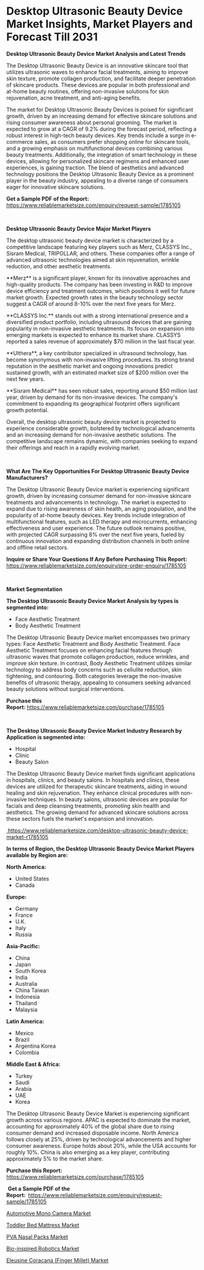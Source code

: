 <p><h1>Desktop Ultrasonic Beauty Device Market Insights, Market Players and Forecast Till 2031</h1></p><p><strong>Desktop Ultrasonic Beauty Device Market Analysis and Latest Trends</strong></p>
<p><p>The Desktop Ultrasonic Beauty Device is an innovative skincare tool that utilizes ultrasonic waves to enhance facial treatments, aiming to improve skin texture, promote collagen production, and facilitate deeper penetration of skincare products. These devices are popular in both professional and at-home beauty routines, offering non-invasive solutions for skin rejuvenation, acne treatment, and anti-aging benefits.</p><p>The market for Desktop Ultrasonic Beauty Devices is poised for significant growth, driven by an increasing demand for effective skincare solutions and rising consumer awareness about personal grooming. The market is expected to grow at a CAGR of 9.2% during the forecast period, reflecting a robust interest in high-tech beauty devices. Key trends include a surge in e-commerce sales, as consumers prefer shopping online for skincare tools, and a growing emphasis on multifunctional devices combining various beauty treatments. Additionally, the integration of smart technology in these devices, allowing for personalized skincare regimens and enhanced user experiences, is gaining traction. The blend of aesthetics and advanced technology positions the Desktop Ultrasonic Beauty Device as a prominent player in the beauty industry, appealing to a diverse range of consumers eager for innovative skincare solutions.</p></p>
<p><strong>Get a Sample PDF of the Report:&nbsp;</strong> <a href="https://www.reliablemarketsize.com/enquiry/request-sample/1785105?utm_campaign=1590&utm_medium=2&utm_source=Github&utm_content=ia&utm_term=13102024&utm_id=desktop-ultrasonic-beauty-device">https://www.reliablemarketsize.com/enquiry/request-sample/1785105</a></p>
<p>&nbsp;</p>
<p><strong>Desktop Ultrasonic Beauty Device Major Market Players</strong></p>
<p><p>The desktop ultrasonic beauty device market is characterized by a competitive landscape featuring key players such as Merz, CLASSYS Inc., Sisram Medical, TRIPOLLAR, and others. These companies offer a range of advanced ultrasonic technologies aimed at skin rejuvenation, wrinkle reduction, and other aesthetic treatments.</p><p>**Merz** is a significant player, known for its innovative approaches and high-quality products. The company has been investing in R&D to improve device efficiency and treatment outcomes, which positions it well for future market growth. Expected growth rates in the beauty technology sector suggest a CAGR of around 8-10% over the next five years for Merz.</p><p>**CLASSYS Inc.** stands out with a strong international presence and a diversified product portfolio, including ultrasound devices that are gaining popularity in non-invasive aesthetic treatments. Its focus on expansion into emerging markets is expected to enhance its market share. CLASSYS reported a sales revenue of approximately $70 million in the last fiscal year.</p><p>**Ulthera**, a key contributor specialized in ultrasound technology, has become synonymous with non-invasive lifting procedures. Its strong brand reputation in the aesthetic market and ongoing innovations predict sustained growth, with an estimated market size of $200 million over the next few years.</p><p>**Sisram Medical** has seen robust sales, reporting around $50 million last year, driven by demand for its non-invasive devices. The company's commitment to expanding its geographical footprint offers significant growth potential.</p><p>Overall, the desktop ultrasonic beauty device market is projected to experience considerable growth, bolstered by technological advancements and an increasing demand for non-invasive aesthetic solutions. The competitive landscape remains dynamic, with companies seeking to expand their offerings and reach in a rapidly evolving market.</p></p>
<p>&nbsp;</p>
<p><strong>What Are The Key Opportunities For Desktop Ultrasonic Beauty Device Manufacturers?</strong></p>
<p><p>The Desktop Ultrasonic Beauty Device market is experiencing significant growth, driven by increasing consumer demand for non-invasive skincare treatments and advancements in technology. The market is expected to expand due to rising awareness of skin health, an aging population, and the popularity of at-home beauty devices. Key trends include integration of multifunctional features, such as LED therapy and microcurrents, enhancing effectiveness and user experience. The future outlook remains positive, with projected CAGR surpassing 8% over the next five years, fueled by continuous innovation and expanding distribution channels in both online and offline retail sectors.</p></p>
<p><strong>Inquire or Share Your Questions If Any Before Purchasing This Report:</strong> <a href="https://www.reliablemarketsize.com/enquiry/pre-order-enquiry/1785105?utm_campaign=1590&utm_medium=2&utm_source=Github&utm_content=ia&utm_term=13102024&utm_id=desktop-ultrasonic-beauty-device">https://www.reliablemarketsize.com/enquiry/pre-order-enquiry/1785105</a></p>
<p>&nbsp;</p>
<p><strong>Market Segmentation</strong></p>
<p><strong>The Desktop Ultrasonic Beauty Device Market Analysis by types is segmented into:</strong></p>
<p><ul><li>Face Aesthetic Treatment</li><li>Body Aesthetic Treatment</li></ul></p>
<p><p>The Desktop Ultrasonic Beauty Device market encompasses two primary types: Face Aesthetic Treatment and Body Aesthetic Treatment. Face Aesthetic Treatment focuses on enhancing facial features through ultrasonic waves that promote collagen production, reduce wrinkles, and improve skin texture. In contrast, Body Aesthetic Treatment utilizes similar technology to address body concerns such as cellulite reduction, skin tightening, and contouring. Both categories leverage the non-invasive benefits of ultrasonic therapy, appealing to consumers seeking advanced beauty solutions without surgical interventions.</p></p>
<p><strong>Purchase this Report:&nbsp;</strong><a href="https://www.reliablemarketsize.com/purchase/1785105?utm_campaign=1590&utm_medium=2&utm_source=Github&utm_content=ia&utm_term=13102024&utm_id=desktop-ultrasonic-beauty-device">https://www.reliablemarketsize.com/purchase/1785105</a></p>
<p>&nbsp;</p>
<p><strong>The Desktop Ultrasonic Beauty Device Market Industry Research by Application is segmented into:</strong></p>
<p><ul><li>Hospital</li><li>Clinic</li><li>Beauty Salon</li></ul></p>
<p><p>The Desktop Ultrasonic Beauty Device market finds significant applications in hospitals, clinics, and beauty salons. In hospitals and clinics, these devices are utilized for therapeutic skincare treatments, aiding in wound healing and skin rejuvenation. They enhance clinical procedures with non-invasive techniques. In beauty salons, ultrasonic devices are popular for facials and deep cleansing treatments, promoting skin health and aesthetics. The growing demand for advanced skincare solutions across these sectors fuels the market's expansion and innovation.</p></p>
<p><a href="https://www.reliablemarketsize.com/desktop-ultrasonic-beauty-device-market-r1785105?utm_campaign=1590&utm_medium=2&utm_source=Github&utm_content=ia&utm_term=13102024&utm_id=desktop-ultrasonic-beauty-device">&nbsp;https://www.reliablemarketsize.com/desktop-ultrasonic-beauty-device-market-r1785105</a></p>
<p><strong>In terms of Region, the Desktop Ultrasonic Beauty Device Market Players available by Region are:</strong></p>
<p>
    <p> <strong> North America: </strong>
        <ul>
            <li>United States</li>
            <li>Canada</li>
        </ul>
        </p> 
    <p> <strong> Europe: </strong>
        <ul>
            <li>Germany</li>
            <li>France</li>
            <li>U.K.</li>
            <li>Italy</li>
            <li>Russia</li>
        </ul>
        </p> 
    <p> <strong> Asia-Pacific: </strong>
        <ul>
            <li>China</li>
            <li>Japan</li>
            <li>South Korea</li>
            <li>India</li>
            <li>Australia</li>
            <li>China Taiwan</li>
            <li>Indonesia</li>
            <li>Thailand</li>
            <li>Malaysia</li>
        </ul>
        </p> 
    <p> <strong> Latin America: </strong>
        <ul>
            <li>Mexico</li>
            <li>Brazil</li>
            <li>Argentina Korea</li>
            <li>Colombia</li>
        </ul>
        </p> 
    <p> <strong> Middle East & Africa: </strong>
        <ul>
            <li>Turkey</li>
            <li>Saudi</li>
            <li>Arabia</li>
            <li>UAE</li>
            <li>Korea</li>
        </ul>
    </p>
    </p>
<p><p>The Desktop Ultrasonic Beauty Device Market is experiencing significant growth across various regions. APAC is expected to dominate the market, accounting for approximately 40% of the global share due to rising consumer demand and increased disposable income. North America follows closely at 25%, driven by technological advancements and higher consumer awareness. Europe holds about 20%, while the USA accounts for roughly 10%. China is also emerging as a key player, contributing approximately 5% to the market share.</p></p>
<p><strong>Purchase this Report: </strong><a href="https://www.reliablemarketsize.com/purchase/1785105?utm_campaign=1590&utm_medium=2&utm_source=Github&utm_content=ia&utm_term=13102024&utm_id=desktop-ultrasonic-beauty-device">https://www.reliablemarketsize.com/purchase/1785105</a></p>
<p>&nbsp;<strong>Get a Sample PDF of the Report:&nbsp;&nbsp;</strong><a href="https://www.reliablemarketsize.com/enquiry/request-sample/1785105?utm_campaign=1590&utm_medium=2&utm_source=Github&utm_content=ia&utm_term=13102024&utm_id=desktop-ultrasonic-beauty-device">https://www.reliablemarketsize.com/enquiry/request-sample/1785105</a></p>
<p><strong></strong></p>
<p><p><a href="https://www.linkedin.com/pulse/global-perspectives-automotive-mono-camera-market-trends-forecast-tut2f?utm_campaign=1590&utm_medium=2&utm_source=Github&utm_content=ia&utm_term=13102024&utm_id=desktop-ultrasonic-beauty-device">Automotive Mono Camera Market</a></p><p><a href="https://www.linkedin.com/pulse/toddler-bed-mattress-market-industry-landscape-growth-trajectories-nso4e?utm_campaign=1590&utm_medium=2&utm_source=Github&utm_content=ia&utm_term=13102024&utm_id=desktop-ultrasonic-beauty-device">Toddler Bed Mattress Market</a></p><p><a href="https://github.com/NargisHussain75/Market-Research-Report-List-1/blob/main/pva-nasal-packs-market.md?utm_campaign=1590&utm_medium=2&utm_source=Github&utm_content=ia&utm_term=13102024&utm_id=desktop-ultrasonic-beauty-device">PVA Nasal Packs Market</a></p><p><a href="https://www.linkedin.com/pulse/bio-inspired-robotics-market-share-size-trends-industry-0n1sc?utm_campaign=1590&utm_medium=2&utm_source=Github&utm_content=ia&utm_term=13102024&utm_id=desktop-ultrasonic-beauty-device">Bio-inspired Robotics Market</a></p><p><a href="https://www.linkedin.com/pulse/key-drivers-eleusine-coracana-finger-millet-market-trends-u7cgf?utm_campaign=1590&utm_medium=2&utm_source=Github&utm_content=ia&utm_term=13102024&utm_id=desktop-ultrasonic-beauty-device">Eleusine Coracana (Finger Millet) Market</a></p></p>